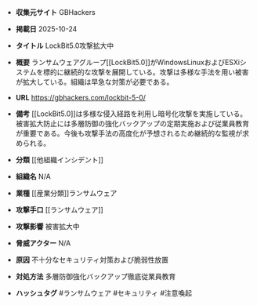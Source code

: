 - **収集元サイト**
GBHackers

- **掲載日**
2025-10-24

- **タイトル**
LockBit5.0攻撃拡大中

- **概要**
ランサムウェアグループ[[LockBit5.0]]がWindowsLinuxおよびESXiシステムを標的に継続的な攻撃を展開している。攻撃は多様な手法を用い被害が拡大している。組織は早急な対策が必要である。

- **URL**
https://gbhackers.com/lockbit-5-0/

- **備考**
[[LockBit5.0]]は多様な侵入経路を利用し暗号化攻撃を実施している。被害拡大防止には多層防御の強化バックアップの定期実施および従業員教育が重要である。今後も攻撃手法の高度化が予想されるため継続的な監視が求められる。

- **分類**
[[他組織インシデント]]

- **組織名**
N/A

- **業種**
[[産業分類]]ランサムウェア

- **攻撃手口**
[[ランサムウェア]]

- **攻撃影響**
被害拡大中

- **脅威アクター**
N/A

- **原因**
不十分なセキュリティ対策および脆弱性放置

- **対処方法**
多層防御強化バックアップ徹底従業員教育

- **ハッシュタグ**
#ランサムウェア #セキュリティ #注意喚起
